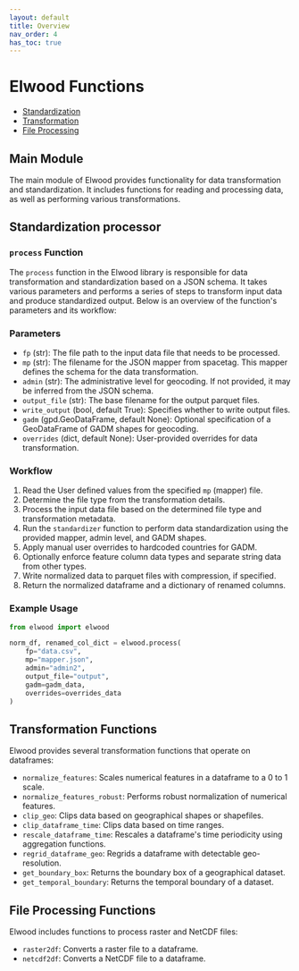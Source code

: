```yaml
---
layout: default
title: Overview
nav_order: 4
has_toc: true
---
```


# Elwood Functions

- [Standardization](#standardization-processor)
- [Transformation](#transformation-functions)
- [File Processing](#file-processing-functions)

## Main Module

The main module of Elwood provides functionality for data transformation and standardization. It includes functions for reading and processing data, as well as performing various transformations.

## Standardization processor

### `process` Function

The `process` function in the Elwood library is responsible for data transformation and standardization based on a JSON schema. It takes various parameters and performs a series of steps to transform input data and produce standardized output. Below is an overview of the function's parameters and its workflow:

### Parameters

- `fp` (str): The file path to the input data file that needs to be processed.
- `mp` (str): The filename for the JSON mapper from spacetag. This mapper defines the schema for the data transformation.
- `admin` (str): The administrative level for geocoding. If not provided, it may be inferred from the JSON schema.
- `output_file` (str): The base filename for the output parquet files.
- `write_output` (bool, default True): Specifies whether to write output files.
- `gadm` (gpd.GeoDataFrame, default None): Optional specification of a GeoDataFrame of GADM shapes for geocoding.
- `overrides` (dict, default None): User-provided overrides for data transformation.

### Workflow

1. Read the User defined values from the specified `mp` (mapper) file.
5. Determine the file type from the transformation details.
6. Process the input data file based on the determined file type and transformation metadata.
8. Run the `standardizer` function to perform data standardization using the provided mapper, admin level, and GADM shapes.
10. Apply manual user overrides to hardcoded countries for GADM.
11. Optionally enforce feature column data types and separate string data from other types.
12. Write normalized data to parquet files with compression, if specified.
14. Return the normalized dataframe and a dictionary of renamed columns.

### Example Usage

```python
from elwood import elwood

norm_df, renamed_col_dict = elwood.process(
    fp="data.csv",
    mp="mapper.json",
    admin="admin2",
    output_file="output",
    gadm=gadm_data,
    overrides=overrides_data
)
```
## Transformation Functions

Elwood provides several transformation functions that operate on dataframes:

- `normalize_features`: Scales numerical features in a dataframe to a 0 to 1 scale.
- `normalize_features_robust`: Performs robust normalization of numerical features.
- `clip_geo`: Clips data based on geographical shapes or shapefiles.
- `clip_dataframe_time`: Clips data based on time ranges.
- `rescale_dataframe_time`: Rescales a dataframe's time periodicity using aggregation functions.
- `regrid_dataframe_geo`: Regrids a dataframe with detectable geo-resolution.
- `get_boundary_box`: Returns the boundary box of a geographical dataset.
- `get_temporal_boundary`: Returns the temporal boundary of a dataset.


## File Processing Functions

Elwood includes functions to process raster and NetCDF files:

- `raster2df`: Converts a raster file to a dataframe.
- `netcdf2df`: Converts a NetCDF file to a dataframe.